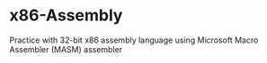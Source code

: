 # x86-Assembly
Practice with 32-bit x86 assembly language using Microsoft Macro Assembler (MASM) assembler
